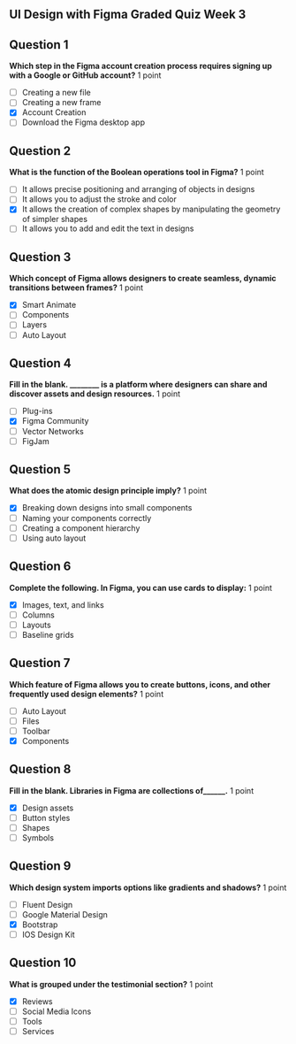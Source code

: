 ## UI Design with Figma Graded Quiz Week 3

## Question 1
**Which step in the Figma account creation process requires signing up with a Google or GitHub account?**
1 point
- [ ] Creating a new file
- [ ] Creating a new frame
- [x] Account Creation
- [ ] Download the Figma desktop app

## Question 2
**What is the function of the Boolean operations tool in Figma?**
1 point
- [ ] It allows precise positioning and arranging of objects in designs
- [ ] It allows you to adjust the stroke and color
- [x] It allows the creation of complex shapes by manipulating the geometry of simpler shapes
- [ ] It allows you to add and edit the text in designs

## Question 3
**Which concept of Figma allows designers to create seamless, dynamic transitions between frames?**
1 point
- [x] Smart Animate
- [ ] Components
- [ ] Layers
- [ ] Auto Layout

## Question 4
**Fill in the blank. ________ is a platform where designers can share and discover assets and design resources.**
1 point
- [ ] Plug-ins
- [x] Figma Community
- [ ] Vector Networks
- [ ] FigJam

## Question 5
**What does the atomic design principle imply?**
1 point
- [x] Breaking down designs into small components
- [ ] Naming your components correctly
- [ ] Creating a component hierarchy
- [ ] Using auto layout

## Question 6
**Complete the following. In Figma, you can use cards to display:**
1 point
- [x] Images, text, and links
- [ ] Columns
- [ ] Layouts
- [ ] Baseline grids

## Question 7
**Which feature of Figma allows you to create buttons, icons, and other frequently used design elements?**
1 point
- [ ] Auto Layout
- [ ] Files
- [ ] Toolbar
- [x] Components

## Question 8
**Fill in the blank. Libraries in Figma are collections of______.**
1 point
- [x] Design assets
- [ ] Button styles
- [ ] Shapes
- [ ] Symbols

## Question 9
**Which design system imports options like gradients and shadows?**
1 point
- [ ] Fluent Design
- [ ] Google Material Design
- [x] Bootstrap
- [ ] IOS Design Kit

## Question 10
**What is grouped under the testimonial section?**
1 point
- [x] Reviews
- [ ] Social Media Icons
- [ ] Tools
- [ ] Services
